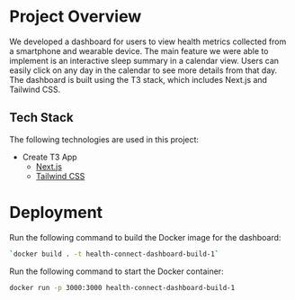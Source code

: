 # Project Overview
We developed a dashboard for users to view health metrics collected from a smartphone and wearable device. The main feature we were able to implement is an interactive sleep summary in a calendar view. Users can easily click on any day in the calendar to see more details from that day. The dashboard is built using the T3 stack, which includes Next.js and Tailwind CSS.

## Tech Stack
The following technologies are used in this project:
- Create T3 App
  - [Next.js](https://nextjs.org)
  - [Tailwind CSS](https://tailwindcss.com)

# Deployment

Run the following command to build the Docker image for the dashboard:

```bash
`docker build . -t health-connect-dashboard-build-1`
```

Run the following command to start the Docker container:

```bash
docker run -p 3000:3000 health-connect-dashboard-build-1
```
